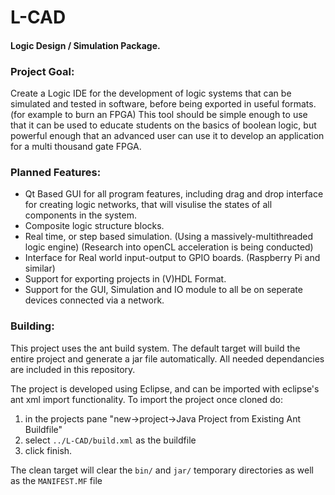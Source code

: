 # L-CAD
#### Logic Design / Simulation Package.

### Project Goal:
Create a Logic IDE for the development of logic systems that can be simulated and tested in software, before being exported in useful formats. (for example to burn an FPGA) 
This tool should be simple enough to use that it can be used to educate students on the basics of boolean logic, but powerful enough that an advanced user can use it to develop an application for a multi thousand gate FPGA.

### Planned Features:
* Qt Based GUI for all program features, including drag and drop interface for creating logic networks, that will visulise the states of all components in the system.
* Composite logic structure blocks. 
* Real time, or step based simulation. (Using a massively-multithreaded logic engine) (Research into openCL acceleration is being conducted)
* Interface for Real world input-output to GPIO boards. (Raspberry Pi and similar)
* Support for exporting projects in (V)HDL Format.
* Support for the GUI, Simulation and IO module to all be on seperate devices connected via a network.

### Building:
This project uses the ant build system. The default target will build the entire project and generate a jar file automatically. All needed dependancies are included in this repository. 

The project is developed using Eclipse, and can be imported with eclipse's ant xml import functionality. To import the project once cloned do:
 1. in the projects pane "new->project->Java Project from Existing Ant Buildfile"
 2. select `../L-CAD/build.xml` as the buildfile
 3. click finish.

The clean target will clear the `bin/` and `jar/` temporary directories as well as the `MANIFEST.MF` file

